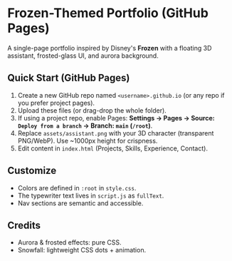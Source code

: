 # Frozen-Themed Portfolio (GitHub Pages)

A single-page portfolio inspired by Disney's **Frozen** with a floating 3D assistant, frosted-glass UI, and aurora background.

## Quick Start (GitHub Pages)
1. Create a new GitHub repo named `<username>.github.io` (or any repo if you prefer project pages).
2. Upload these files (or drag-drop the whole folder).
3. If using a project repo, enable Pages: **Settings → Pages → Source: `Deploy from a branch` → Branch: `main` (`/root`)**.
4. Replace `assets/assistant.png` with your 3D character (transparent PNG/WebP). Use ~1000px height for crispness.
5. Edit content in `index.html` (Projects, Skills, Experience, Contact).

## Customize
- Colors are defined in `:root` in `style.css`.
- The typewriter text lives in `script.js` as `fullText`.
- Nav sections are semantic and accessible.

## Credits
- Aurora & frosted effects: pure CSS.
- Snowfall: lightweight CSS dots + animation.
